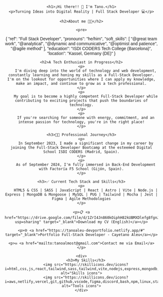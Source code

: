 <!DOCTYPE html>
<html lang="en">
<head>
    <meta charset="UTF-8">
    <meta name="viewport" content="width=device-width, initial-scale=1.0">
    <title>About Me - Tano Aleu</title>
    <style>
        body {
            font-family: Arial, sans-serif;
            text-align: center;
            margin: 20px;
        }
        h1, h2, h3 {
            color: #333;
        }
    </style>
</head>
<body>

    <h1>¡Hi there!! 👋 I'm Tano.</h1>
    <p>Turning Ideas into Digital Reality | Full Stack Developer 💻</p>
 
    <h2>About me 🧑‍💻</h2>

    <pre>
{
    "ref": "Full Stack Developer",
    "pronouns": "he/him",
    "soft_skills": [
        "@great team work", 
        "@analytical",
        "@dynamic and communicative",
        "@optimist and patience",
        "@agile method"
    ],
    "education": "ISDI CODERS Tech College (Barcelona)",
    "location": "Kassel, Germany (DE)"
}
    </pre>

    <h2>A Tech Enthusiast in Progress</h2>
    <p>
        I'm diving deep into the world of technology and web development, constantly learning and honing my skills as a Full-Stack Developer. I'm on the lookout for opportunities where I can apply my knowledge, make an impact, and continue to grow as a tech professional.
    </p>
    <p>
        My goal is to become a highly competent Full-Stack Developer while contributing to exciting projects that push the boundaries of technology.
    </p>
    <p>
        If you're searching for someone with energy, commitment, and an intense passion for technology, you're in the right place!
    </p>

    <h3>👨‍💻 Professional Journey</h3>
    <p>
        In September 2023, I made a significant change in my career by joining the Full-Stack Developer Bootcamp at the esteemed Digital School ISDI CODERS (Madrid, Spain).
    </p>
    <p>
        As of September 2024, I'm fully immersed in Back-End Development with Factoría F5 School (Gijón, Spain).
    </p>

    <h3>✅ Current Tech Stack and Skills</h3>
    <p>
        HTML5 & CSS | SASS | JavaScript | React | Astro | Vite | Node.js | Express | MongoDB & Mongoose | MySQL | PUG | Tailwind | Mocha | Jest | Figma | Agile Methodologies
    </p>

    <p>📋 <a href="https://drive.google.com/file/d/1ZrI4Jn860kOiphH82kUBMXDlefg8fgnJ/view?usp=sharing" target="_blank">Download my CV (English)</a></p>

    <p>🌐 <a href="https://tanoaleu-devportfolio.netlify.app/#" target="_blank">Portfolio Full-Stack Developer - Cayetano Aleu</a></p>

    <p>✉ <a href="mailto:tanoalmost@gmail.com">Contact me via Email</a></p>

    <div>
        <h3>My Skills</h3>
        <img src="https://skillicons.dev/icons?i=html,css,js,react,tailwind,sass,tailwind,vite,nodejs,express,mongodb,jest" alt="Skills icons">
        <img src="https://skillicons.dev/icons?i=aws,netlify,vercel,git,github,vscode,figma,discord,bash,npm,linux,stackoverflow,macintosh" alt="Tools icons">
    </div>

</body>
</html>

